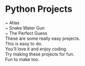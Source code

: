 # Python Projects
~ Atlas<br>
~ Snake Water Gun<br>
~ The Perfect Guess<br>
These are some really easy projects.<br>
This is easy to do.<br>
You'll love it and enjoy coding.<br>
Try making these projects for fun.<br>
Fun to make too.
